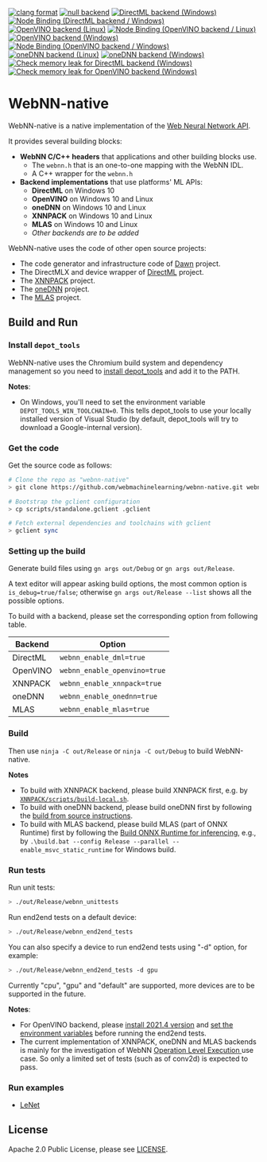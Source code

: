 [![clang format](https://github.com/webmachinelearning/webnn-native/actions/workflows/clang_format_check.yml/badge.svg)](https://github.com/webmachinelearning/webnn-native/actions/workflows/clang_format_check.yml)
[![null backend](https://github.com/webmachinelearning/webnn-native/actions/workflows/build_test_null.yml/badge.svg)](https://github.com/webmachinelearning/webnn-native/actions/workflows/build_test_null.yml)
[![DirectML backend (Windows)](https://github.com/webmachinelearning/webnn-native/actions/workflows/build_test_dml.yml/badge.svg)](https://github.com/webmachinelearning/webnn-native/actions/workflows/build_test_dml.yml)
[![Node Binding (DirectML backend / Windows)](https://github.com/webmachinelearning/webnn-native/actions/workflows/build_test_node_dml.yml/badge.svg)](https://github.com/webmachinelearning/webnn-native/actions/workflows/build_test_node_dml.yml)
[![OpenVINO backend (Linux)](https://github.com/webmachinelearning/webnn-native/actions/workflows/build_test_openvino_linux.yml/badge.svg)](https://github.com/webmachinelearning/webnn-native/actions/workflows/build_test_openvino_linux.yml)
[![Node Binding (OpenVINO backend / Linux)](https://github.com/webmachinelearning/webnn-native/actions/workflows/build_test_node_openvino_linux.yml/badge.svg)](https://github.com/webmachinelearning/webnn-native/actions/workflows/build_test_node_openvino_linux.yml)
[![OpenVINO backend (Windows)](https://github.com/webmachinelearning/webnn-native/actions/workflows/build_test_openvino_windows.yml/badge.svg)](https://github.com/webmachinelearning/webnn-native/actions/workflows/build_test_openvino_windows.yml)
[![Node Binding (OpenVINO backend / Windows)](https://github.com/webmachinelearning/webnn-native/actions/workflows/build_test_node_openvino_windows.yml/badge.svg)](https://github.com/webmachinelearning/webnn-native/actions/workflows/build_test_node_openvino_windows.yml)
[![oneDNN backend (Linux)](https://github.com/webmachinelearning/webnn-native/actions/workflows/build_test_onednn_linux.yml/badge.svg)](https://github.com/webmachinelearning/webnn-native/actions/workflows/build_test_onednn_linux.yml)
[![oneDNN backend (Windows)](https://github.com/webmachinelearning/webnn-native/actions/workflows/build_test_onednn_windows.yml/badge.svg)](https://github.com/webmachinelearning/webnn-native/actions/workflows/build_test_onednn_windows.yml)
[![Check memory leak for DirectML backend (Windows)](https://github.com/webmachinelearning/webnn-native/actions/workflows/memory_leak_dml_windows.yml/badge.svg)](https://github.com/webmachinelearning/webnn-native/actions/workflows/memory_leak_dml_windows.yml)
[![Check memory leak for OpenVINO backend (Windows)](https://github.com/webmachinelearning/webnn-native/actions/workflows/memory_leak_openvino_windows.yml/badge.svg)](https://github.com/webmachinelearning/webnn-native/actions/workflows/memory_leak_openvino_windows.yml)

# WebNN-native

WebNN-native is a native implementation of the [Web Neural Network API](https://webmachinelearning.github.io/webnn/).

It provides several building blocks:

 - **WebNN C/C++ headers** that applications and other building blocks use.
   - The `webnn.h` that is an one-to-one mapping with the WebNN IDL.
   - A C++ wrapper for the `webnn.h`
 - **Backend implementations** that use platforms' ML APIs:
   - **DirectML** on Windows 10
   - **OpenVINO** on Windows 10 and Linux
   - **oneDNN** on Windows 10 and Linux
   - **XNNPACK** on Windows 10 and Linux
   - **MLAS** on Windows 10 and Linux
   - _Other backends are to be added_

WebNN-native uses the code of other open source projects:

 * The code generator and infrastructure code of [Dawn](https://dawn.googlesource.com/dawn/) project.
 * The DirectMLX and device wrapper of [DirectML](https://github.com/microsoft/DirectML) project.
 * The [XNNPACK](https://github.com/google/XNNPACK) project.
 * The [oneDNN](https://github.com/oneapi-src/oneDNN) project.
 * The [MLAS](https://github.com/microsoft/onnxruntime/tree/master/onnxruntime/core/mlas) project.

## Build and Run

### Install `depot_tools`

WebNN-native uses the Chromium build system and dependency management so you need to [install depot_tools] and add it to the PATH.

[install depot_tools]: http://commondatastorage.googleapis.com/chrome-infra-docs/flat/depot_tools/docs/html/depot_tools_tutorial.html#_setting_up

**Notes**:
 * On Windows, you'll need to set the environment variable `DEPOT_TOOLS_WIN_TOOLCHAIN=0`. This tells depot_tools to use your locally installed version of Visual Studio (by default, depot_tools will try to download a Google-internal version).

### Get the code

Get the source code as follows:

```sh
# Clone the repo as "webnn-native"
> git clone https://github.com/webmachinelearning/webnn-native.git webnn-native && cd webnn-native

# Bootstrap the gclient configuration
> cp scripts/standalone.gclient .gclient

# Fetch external dependencies and toolchains with gclient
> gclient sync
```

### Setting up the build

Generate build files using `gn args out/Debug` or `gn args out/Release`.

A text editor will appear asking build options, the most common option is `is_debug=true/false`; otherwise `gn args out/Release --list` shows all the possible options.

To build with a backend, please set the corresponding option from following table.

| Backend | Option |
|---------|--------------|
| DirectML | `webnn_enable_dml=true` |
| OpenVINO | `webnn_enable_openvino=true` |
| XNNPACK | `webnn_enable_xnnpack=true` |
| oneDNN | `webnn_enable_onednn=true` |
| MLAS | `webnn_enable_mlas=true` |

### Build

Then use `ninja -C out/Release` or `ninja -C out/Debug` to build WebNN-native.

**Notes**
 * To build with XNNPACK backend, please build XNNPACK first, e.g. by [`XNNPACK/scripts/build-local.sh`](https://github.com/google/XNNPACK/blob/master/scripts/build-local.sh).
 * To build with oneDNN backend, please build oneDNN first by following the [build from source instructions](https://oneapi-src.github.io/oneDNN/dev_guide_build.html).
 * To build with MLAS backend, please build MLAS (part of ONNX Runtime) first by following the [Build ONNX Runtime for inferencing](https://onnxruntime.ai/docs/build/inferencing.html#build-onnx-runtime-for-inferencing), e.g., by `.\build.bat --config Release --parallel --enable_msvc_static_runtime` for Windows build.

### Run tests

Run unit tests:
```sh
> ./out/Release/webnn_unittests
```

Run end2end tests on a default device:
```sh
> ./out/Release/webnn_end2end_tests
```
You can also specify a device to run end2end tests using "-d" option, for example:
```sh
> ./out/Release/webnn_end2end_tests -d gpu
```
Currently "cpu", "gpu" and "default" are supported, more devices are to be supported in the future.

**Notes**:
 * For OpenVINO backend, please [install 2021.4 version](https://docs.openvinotoolkit.org/2021.4/openvino_docs_install_guides_installing_openvino_linux.html#install-openvino) and [set the environment variables](https://docs.openvinotoolkit.org/2021.4/openvino_docs_install_guides_installing_openvino_linux.html#set-the-environment-variables) before running the end2end tests.
 * The current implementation of XNNPACK, oneDNN and MLAS backends is mainly for the investigation of WebNN [Operation Level Execution
](https://webmachinelearning.github.io/webnn/#usecase-op-level-exec) use case. So only a limited set of tests (such as of conv2d) is expected to pass.

### Run examples

 * [LeNet](/examples/LeNet/README.md)

## License

Apache 2.0 Public License, please see [LICENSE](/LICENSE).

